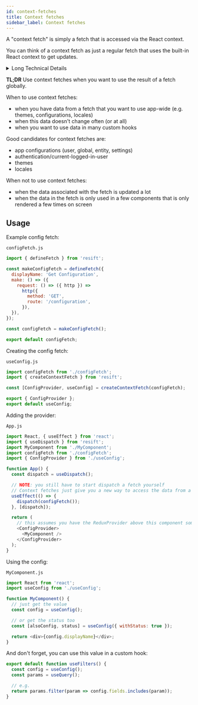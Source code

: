 ```yaml
---
id: context-fetches
title: Context fetches
sidebar_label: Context fetches
---
```


A "context fetch" is simply a fetch that is accessed via the React context.

You can think of a context fetch as just a regular fetch that uses the built-in React context to get updates.

<details>
<summary>Long Technical Details</summary>

React context is ideal for ["low frequency unlikely updates (like locale/theme)"](https://github.com/facebook/react/issues/14110#issuecomment-448074060) because it uses "tree walking" to get updates (vs Redux's subscription mechanism). In essence, this means you can pull data from context as desired at near zero-cost with no worries of "tearing" (i.e. inconsistent state due to different parts of the tree getting updates at different times).

When we have app-wide fetches for app-wide data, it's ideal to use a context to grab the data from the fetch because these objects (e.g. an app configuration) may be used several times in one component (due to many custom hooks that use the config). If context is not used, then each use of the config would result in a Redux subscription.

Subscription mechanisms require components to subscribe on mount and then unsubscribe on un-mount. Since Resift uses Redux subscriptions internally, that means any component that use `useFetch` adds a subscription to Redux. This is usually the ideal path for most fetches however there are cases where too many Redux subscriptions causes problems. Specifically has occurred when we unknowingly created a list 500+ Redux subscriptions by having items of a list use `useFetch`.

Redux's subscriptions is implemented with a single-tiered/un-prioritized array of subscriptions. In the case of a list of react elements, each unsubscribe resulted in a `O(n)` operation for removing each subscription (due to [`Array.prototype.indexOf`](https://github.com/reduxjs/redux/blob/39cc043c55a770503bab3daf6026da5340923632/src/createStore.js#L153)) which overall resulted in an `O(n^2)` for un-mounting the whole list.

React context's updates are not implemented with a subscription mechanism. Again, React context uses a "zero-subscription" tree walking algorithm to allow for zero-cost reads but at the cost of slow updates (relatively, compared to subscriptions).

</details>

**TL;DR** Use context fetches when you want to use the result of a fetch globally.

When to use context fetches:

- when you have data from a fetch that you want to use app-wide (e.g. themes, configurations, locales)
- when this data doesn't change often (or at all)
- when you want to use data in many custom hooks

Good candidates for context fetches are:

- app configurations (user, global, entity, settings)
- authentication/current-logged-in-user
- themes
- locales

When not to use context fetches:

- when the data associated with the fetch is updated a lot
- when the data in the fetch is only used in a few components that is only rendered a few times on screen

## Usage

Example config fetch:

`configFetch.js`

```js
import { defineFetch } from 'resift';

const makeConfigFetch = defineFetch({
  displayName: 'Get Configuration',
  make: () => ({
    request: () => ({ http }) =>
      http({
        method: 'GET',
        route: '/configuration',
      }),
  }),
});

const configFetch = makeConfigFetch();

export default configFetch;
```

Creating the config fetch:

`useConfig.js`

```js
import configFetch from './configFetch';
import { createContextFetch } from 'resift';

const [ConfigProvider, useConfig] = createContextFetch(configFetch);

export { ConfigProvider };
export default useConfig;
```

Adding the provider:

`App.js`

```js
import React, { useEffect } from 'react';
import { useDispatch } from 'resift';
import MyComponent from './MyComponent';
import configFetch from './configFetch';
import { ConfigProvider } from './useConfig';

function App() {
  const dispatch = useDispatch();

  // NOTE: you still have to start dispatch a fetch yourself
  // Context fetches just give you a new way to access the data from a fetch
  useEffect(() => {
    dispatch(configFetch());
  }, [dispatch]);

  return (
    // this assumes you have the ReduxProvider above this component somewhere
    <ConfigProvider>
      <MyComponent />
    </ConfigProvider>
  );
}
```

Using the config:

`MyComponent.js`

```js
import React from 'react';
import useConfig from './useConfig';

function MyComponent() {
  // just get the value
  const config = useConfig();

  // or get the status too
  const [alsoConfig, status] = useConfig({ withStatus: true });

  return <div>{config.displayName}</div>;
}
```

And don't forget, you can use this value in a custom hook:

```js
export default function useFilters() {
  const config = useConfig();
  const params = useQuery();

  // e.g.
  return params.filter(param => config.fields.includes(param));
}
```

